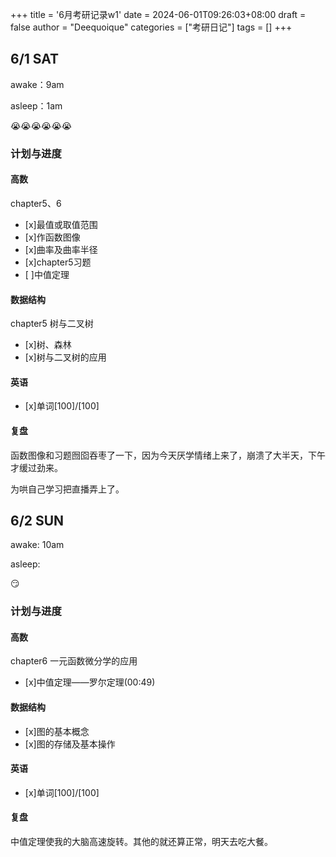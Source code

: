 +++
title = '6月考研记录w1'
date = 2024-06-01T09:26:03+08:00
draft = false
author = "Deequoique"
categories = ["考研日记"]
tags = []
+++

## 6/1 SAT
awake：9am

asleep：1am

:sob::sob::sob::sob::sob::sob:
### 计划与进度

#### 高数
chapter5、6
- [x]最值或取值范围 
- [x]作函数图像
- [x]曲率及曲率半径
- [x]chapter5习题
- [ ]中值定理
#### 数据结构
chapter5 树与二叉树
- [x]树、森林
- [x]树与二叉树的应用
#### 英语
- [x]单词[100]/[100]
#### 复盘
函数图像和习题囫囵吞枣了一下，因为今天厌学情绪上来了，崩溃了大半天，下午才缓过劲来。

为哄自己学习把直播弄上了。

## 6/2 SUN
awake: 10am

asleep:

:smirk:
### 计划与进度

#### 高数
chapter6 一元函数微分学的应用
- [x]中值定理——罗尔定理(00:49)
#### 数据结构
- [x]图的基本概念
- [x]图的存储及基本操作
#### 英语
- [x]单词[100]/[100]
#### 复盘
中值定理使我的大脑高速旋转。其他的就还算正常，明天去吃大餐。